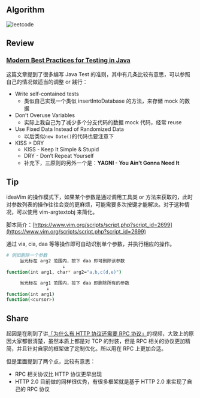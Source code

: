 ## **Algorithm**

![leetcode](https://s3.us-west-2.amazonaws.com/secure.notion-static.com/20149c89-7518-4557-b97c-d23d3df306c2/Untitled.png?X-Amz-Algorithm=AWS4-HMAC-SHA256&X-Amz-Content-Sha256=UNSIGNED-PAYLOAD&X-Amz-Credential=AKIAT73L2G45EIPT3X45%2F20221204%2Fus-west-2%2Fs3%2Faws4_request&X-Amz-Date=20221204T155106Z&X-Amz-Expires=86400&X-Amz-Signature=c7bad0ddce998275ab50f80dc816ae73b17efaae59fdda5713dd8ec10fde205b&X-Amz-SignedHeaders=host&response-content-disposition=filename%3D%22Untitled.png%22&x-id=GetObject)

## Review

### ****[Modern Best Practices for Testing in Java](https://phauer.com/2019/modern-best-practices-testing-java/)****

这篇文章提到了很多编写 Java Test 的准则，其中有几条比较有意思，可以参照自己的情况做适当的调整 or 践行：

- Write self-contained tests
    - 类似自己实现一个类似 insertIntoDatabase 的方法，来存储 mock 的数据
- Don’t Overuse Variables
    - 实际上我自己为了减少多个分支代码的数据 mock 代码，经常 reuse
- Use Fixed Data Instead of Randomized Data
    - 以后类似`new Date()`的代码也要注意下
- KISS > DRY
    - KISS - Keep It Simple & Stupid
    - DRY - Don’t Repeat Yourself
    - 补充下，三原则的另外一个是：****YAGNI - You Ain’t Gonna Need It****

## Tip

ideaVim 的操作模式下，如果某个参数是通过调用工具类 or 方法来获取的，此时对参数列表的操作往往会变的更麻烦，可能需要多次按键才能解决。对于这种情况，可以使用 vim-argtextobj 来简化。

脚本简介：[https://www.vim.org/scripts/script.php?script_id=2699](https://www.vim.org/scripts/script.php?script_id=2699)

通过 via, cia, daa 等等操作即可自动识别单个参数，并执行相应的操作。

```bash
# 例如删除一个参数
     当光标在 arg2 范围内，按下 daa 即可删除该参数
                     ↓
function(int arg1, char* arg2="a,b,c(d,e)")

     当光标在 arg1 范围内，按下 daa 即删除所有的参数
               ↓
function(int arg1)
function(<cursor>)
```

## Share

起因是在刷到了讲[「为什么有 HTTP 协议还需要 RPC 协议」](https://v.douyin.com/hdmu7cu/)的视频，大致上的原因大家都很清楚，虽然本质上都是对 TCP 的封装，但是 RPC 相关的协议更加精简，并且针对自家的框架做了定制优化。所以用在 RPC 上更加合适。

但是里面提到了两个点，比较有意思：

- RPC 相关协议比 HTTP 协议更早出现
- HTTP 2.0 目前做的同样很优秀，有很多框架就是基于 HTTP 2.0 来实现了自己的 RPC 协议